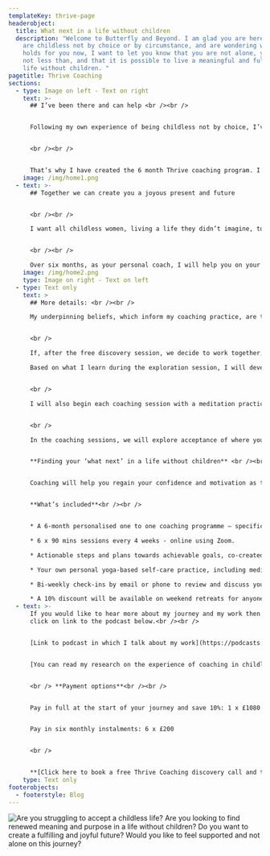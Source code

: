 ```yaml
---
templateKey: thrive-page
headerobject:
  title: What next in a life without children
  description: "Welcome to Butterfly and Beyond. I am glad you are here.  If you
    are childless not by choice or by circumstance, and are wondering what life
    holds for you now, I want to let you know that you are not alone, you are
    not less than, and that it is possible to live a meaningful and fulfilled
    life without children. "
pagetitle: Thrive Coaching
sections:
  - type: Image on left - Text on right
    text: >-
      ## I’ve been there and can help <br /><br />


      Following my own experience of being childless not by choice, I’ve made it my purpose to transform other childless women’s experience of themselves as “not enough”. 


      <br /><br />


      That’s why I have created the 6 month Thrive coaching program. I have been in your shoes and I offer understanding, care and support.
    image: /img/home1.png
  - text: >-
      ## Together we can create you a joyous present and future


      <br /><br />

      I want all childless women, living a life they didn’t imagine, to see themselves as courageous and unlimited, with the freedom to create a joyous present and future.


      <br /><br />

      Over six months, as your personal coach, I will help you on your journey towards accepting and valuing yourself and creating new meaning and purpose in your life. Whatever this looks like for you, it will be a supportive, safe and nurturing space, holding you at its heart.
    image: /img/home2.png
    type: Image on right - Text on left
  - type: Text only
    text: >
      ## More details: <br /><br />

      My underpinning beliefs, which inform my coaching practice, are that we all have potential within us, and we have self-determination. I believe that culturally constructed knowledge and values can be challenged, and new meaning made – leading to a shift in outlook and actions. This way I believe transformation is possible. 


      <br />

      If, after the free discovery session, we decide to work together, in the first Thrive session we will explore where you are in your journey, the issues affecting you, and where you would like to get to. I will be supportive and empathetic, taking responsibility for building our relationship and the trust between us. You will be the centre of the coaching journey.

      Based on what I learn during the exploration session, I will develop some yoga-based practices to support you on your journey. These may include daily meditation and breathing practices to help with stress, anxiety, and self-compassion. 


      <br />

      I will also begin each coaching session with a meditation practice, as preparation to help clear the busy chatter of the mind, and enable focus, clarity and presence during the coaching session to enhance your insights, learning and development. 


      <br />

      In the coaching sessions, we will explore acceptance of where you currently are, and look at transforming what we can on the road ahead. We can discover different perspectives and options for a life without children, and this may involve challenging existing beliefs holding you back e.g. societal constructs and your own personal narrative. Together we will create actionable steps towards achievable goals, and the client’s your vision for your future.<br /><br />


      **Finding your ‘what next’ in a life without children** <br /><br />


      Coaching will help you regain your confidence and motivation as together we look at where you are in life, and explore different perspectives and options to help you create a new path forward. Combining coaching with my work as a yoga teacher, I create effective nurturing strategies for both mind and body. The goal is to enable you to live a rewarding life, with optimism and joy.<br /><br />


      **What’s included**<br /><br />


      * A 6-month personalised one to one coaching programme – specifically designed for you.

      * 6 x 90 mins sessions every 4 weeks - online using Zoom.

      * Actionable steps and plans towards achievable goals, co-created with you, to build on your dreams.

      * Your own personal yoga-based self-care practice, including meditation, breathing practices, and self-care techniques.

      * Bi-weekly check-ins by email or phone to review and discuss your progress on the journey.

      * A 10% discount will be available on weekend retreats for anyone who has completed the Thrive program.
  - text: >-
      If you would like to hear more about my journey and my work then please
      click on link to the podcast below.<br /><br />


      [Link to podcast in which I talk about my work](https://podcasts.apple.com/gb/podcast/over-40-involuntary-childless-how-ive-thrived-regardless/id1225884321?i=1000514844738)


      [You can read my research on the experience of coaching in childless women here. ](https://radar.brookes.ac.uk/radar/items/00f8f6a9-2c25-4969-95d4-e115a9993d16/1/)


      <br /> **Payment options**<br /><br />


      Pay in full at the start of your journey and save 10%: 1 x £1080 (full price £1200)<br />


      Pay in six monthly instalments: 6 x £200


      <br />


      **[Click here to book a free Thrive Coaching discovery call and take the first step to creating a joyous present and future.](<mailto:butterflyandbeyond@outlook.com?subject=FREE Thrive Coaching discovery call>)**
    type: Text only
footerobjects:
  - footerstyle: Blog
---
```

![Are you struggling to accept a childless life? Are you looking to find renewed meaning and purpose in a life without children? Do you want to create a fulfilling and joyful future? Would you like to feel supported and not alone on this journey?](/img/screenshot-2021-08-10-145151.png "Questions")

<br /><br />